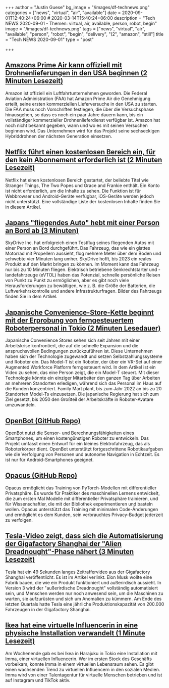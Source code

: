 +++
author = "Justin Guese"
bg_image = "/images/df-technews.png"
categories = ["news", "virtual", "air", "available"]
date = 2020-09-01T12:40:24+06:00 # 2020-03-14T15:40:24+06:00
description = "Tech NEWS 2020-09-01 - Themen: virtual, air, available, person, robot, begin"
image = "/images/df-technews.png"
tags = ["news", "virtual", "air", "available", "person", "robot", "begin", "delivery", "(2", "amazon", "still"]
title = "Tech NEWS 2020-09-01"
type = "post"

+++

## [Amazons Prime Air kann offiziell mit Drohnenlieferungen in den USA beginnen (2 Minuten Lesezeit)](https://www.engadget.com/amazon-prime-air-faa-approval-drone-delivery-trials-142035317.html/1/01000174492304ec-968e7e4c-498c-4838-8083-508eafe80600-000000/zsE0861rS2EjHk4U0mdVLEQOjrnpcJ7jdPmv-TimKiE=156)

 Amazon ist offiziell ein Luftfahrtunternehmen geworden. Die Federal Aviation Administration (FAA) hat Amazon Prime Air die Genehmigung erteilt, seine ersten kommerziellen Lieferversuche in den USA zu starten. Die FAA muss noch Vorschriften festlegen, die über die Versuchsphase hinausgehen, so dass es noch ein paar Jahre dauern kann, bis ein vollständiger kommerzieller Drohnenlieferdienst verfügbar ist. Amazon hat noch nicht bekannt gegeben, wann und wo es mit seinen Versuchen beginnen wird. Das Unternehmen wird für das Projekt seine sechseckigen Hybriddrohnen der nächsten Generation einsetzen.

## [Netflix führt einen kostenlosen Bereich ein, für den kein Abonnement erforderlich ist (2 Minuten Lesezeit)](https://www.cordcuttersnews.com/netflix-launches-a-free-section-with-no-subscription-required//1/01000174492304ec-968e7e4c-498c-4838-8083-508eafe80600-000000/xQanYscZOk8K2Rf7xc418hLxVAq3GnHlmXH2Em7cQNE=156)

 Netflix hat einen kostenlosen Bereich gestartet, der beliebte Titel wie Stranger Things, The Two Popes und Grace and Frankie enthält. Ein Konto ist nicht erforderlich, um die Inhalte zu sehen. Die Funktion ist für Webbrowser und Android-Geräte verfügbar, iOS-Geräte werden jedoch nicht unterstützt. Eine vollständige Liste der kostenlosen Inhalte finden Sie in diesem Artikel.

## [Japans "fliegendes Auto" hebt mit einer Person an Bord ab (3 Minuten)](https://www.providencejournal.com/news/20200828/japans-flying-car-gets-off-ground-with-person-aboard/1/01000174492304ec-968e7e4c-498c-4838-8083-508eafe80600-000000/m9yt3TO-4RtzhxX2ZmUn8JLOLU6n5N5XienIMuEri_M=156)

 SkyDrive Inc. hat erfolgreich einen Testflug seines fliegenden Autos mit einer Person an Bord durchgeführt. Das Fahrzeug, das wie ein glattes Motorrad mit Propellern aussieht, flog mehrere Meter über dem Boden und schwebte vier Minuten lang umher. SkyDrive hofft, bis 2023 ein reales Produkt auf den Markt bringen zu können. Im Moment kann das Fahrzeug nur bis zu 10 Minuten fliegen. Elektrisch betriebene Senkrechtstarter und -landefahrzeuge (eVTOL) haben das Potenzial, schnelle persönliche Reisen von Punkt zu Punkt zu ermöglichen, aber es gibt noch viele Herausforderungen zu bewältigen, wie z. B. die Größe der Batterien, die Luftverkehrskontrolle und andere Infrastrukturfragen. Bilder des Fahrzeugs finden Sie in dem Artikel.

## [Japanische Convenience-Store-Kette beginnt mit der Erprobung von ferngesteuertem Roboterpersonal in Tokio (2 Minuten Lesedauer)](https://soranews24.com/2020/08/29/japanese-convenience-store-chain-begins-testing-remote-controlled-robot-staff-in-tokyo//1/01000174492304ec-968e7e4c-498c-4838-8083-508eafe80600-000000/uTsN_27ZohCnu1UDW4MqDSUaKppFIm77m767_qA-zpc=156)

 Japanische Convenience Stores sehen sich seit Jahren mit einer Arbeitskrise konfrontiert, die auf die schnelle Expansion und die anspruchsvollen Bedingungen zurückzuführen ist. Diese Unternehmen haben sich der Technologie zugewandt und setzen Selbstzahlungssysteme und Roboter ein. Das Model-T ist ein Roboter, der über ein VR-Set auf einer Augmented Workforce Platform ferngesteuert wird. In dem Artikel ist ein Video zu sehen, das eine Person zeigt, die ein Model-T steuert. Mit dieser Technologie könnte ein einziger Mitarbeiter den ganzen Tag über Arbeiten an mehreren Standorten erledigen, während sich das Personal im Haus auf die Kunden konzentriert. Family Mart plant, bis zum Jahr 2022 an bis zu 20 Standorten Model-Ts einzusetzen. Die japanische Regierung hat sich zum Ziel gesetzt, bis 2050 den Großteil der Arbeitskräfte in Roboter-Avatare umzuwandeln.

## [OpenBot (GitHub Repo)](https://github.com/intel-isl/OpenBot/1/01000174492304ec-968e7e4c-498c-4838-8083-508eafe80600-000000/Sqa1ytxVWfnwRjLlWECYPlnmURqYiBId6IagdeIL3cM=156)

 OpenBot nutzt die Sensor- und Berechnungsfähigkeiten eines Smartphones, um einen kostengünstigen Roboter zu entwickeln. Das Projekt umfasst einen Entwurf für ein kleines Elektrofahrzeug, das als Roboterkörper dient. OpenBot unterstützt fortgeschrittene Robotikaufgaben wie die Verfolgung von Personen und autonome Navigation in Echtzeit. Es ist nur für Android-Smartphones geeignet.

## [Opacus (GitHub Repo)](https://github.com/pytorch/opacus/1/01000174492304ec-968e7e4c-498c-4838-8083-508eafe80600-000000/QrtoxKo-YSQBvjVlV57dydO5ArEZzzyHbJkpgEocmLY=156)

 Opacus ermöglicht das Training von PyTorch-Modellen mit differentieller Privatsphäre. Es wurde für Praktiker des maschinellen Lernens entwickelt, die zum ersten Mal Modelle mit differentieller Privatsphäre trainieren, und für Wissenschaftler, die mit der Bibliothek experimentieren und basteln wollen. Opacus unterstützt das Training mit minimalen Code-Änderungen und ermöglicht es dem Kunden, sein verbrauchtes Privacy-Budget jederzeit zu verfolgen.

## [Tesla-Video zeigt, dass sich die Automatisierung der Gigafactory Shanghai der "Alien Dreadnought"-Phase nähert (3 Minuten Lesezeit)](https://interestingengineering.com/tesla-video-shows-gigafactory-shanghai-automation-nearing-alien-dreadnought-phase/1/01000174492304ec-968e7e4c-498c-4838-8083-508eafe80600-000000/mkx0erxJlRRH2XvkABUhv8gfhp4l_klasB0pBZmIyAI=156)

 Tesla hat ein 49 Sekunden langes Zeitraffervideo aus der Gigafactory Shanghai veröffentlicht. Es ist im Artikel verlinkt. Elon Musk wollte eine Fabrik bauen, die wie ein Produkt funktioniert und außerirdisch aussieht. In Version 3 wird der "außerirdische Dreadnought" vollständig automatisiert sein, und Menschen werden nur noch anwesend sein, um die Maschinen zu warten, sie aufzurüsten und sich um Anomalien zu kümmern. Am Ende des letzten Quartals hatte Tesla eine jährliche Produktionskapazität von 200.000 Fahrzeugen in der Gigafactory Shanghai.

## [Ikea hat eine virtuelle Influencerin in eine physische Installation verwandelt (1 Minute Lesezeit)](https://www.theverge.com/2020/8/31/21408626/ikea-tokyo-imma-virtual-influencer/1/01000174492304ec-968e7e4c-498c-4838-8083-508eafe80600-000000/uLORZ04pEbwFRxOi4ktNjn1YdPVvinBycooU1Bm9jAc=156)

 Am Wochenende gab es bei Ikea in Harajuku in Tokio eine Installation mit Imma, einer virtuellen Influencerin. Wer im ersten Stock des Geschäfts vorbeikam, konnte Imma in einem virtuellen Lebensraum sehen. Es gibt einen wachsenden Trend zu virtuellen Influencern in den sozialen Medien. Imma wird von einer Talentagentur für virtuelle Menschen betrieben und ist auf Instagram und TikTok aktiv.


